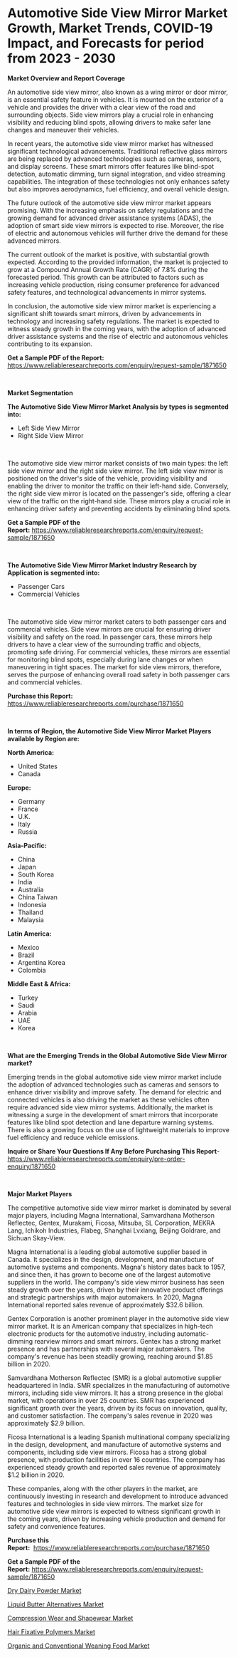 <p><h1>Automotive Side View Mirror Market Growth, Market Trends, COVID-19 Impact, and Forecasts for period from 2023 - 2030</h1></p><p><strong>Market Overview and Report Coverage</strong></p>
<p><p>An automotive side view mirror, also known as a wing mirror or door mirror, is an essential safety feature in vehicles. It is mounted on the exterior of a vehicle and provides the driver with a clear view of the road and surrounding objects. Side view mirrors play a crucial role in enhancing visibility and reducing blind spots, allowing drivers to make safer lane changes and maneuver their vehicles.</p><p>In recent years, the automotive side view mirror market has witnessed significant technological advancements. Traditional reflective glass mirrors are being replaced by advanced technologies such as cameras, sensors, and display screens. These smart mirrors offer features like blind-spot detection, automatic dimming, turn signal integration, and video streaming capabilities. The integration of these technologies not only enhances safety but also improves aerodynamics, fuel efficiency, and overall vehicle design.</p><p>The future outlook of the automotive side view mirror market appears promising. With the increasing emphasis on safety regulations and the growing demand for advanced driver assistance systems (ADAS), the adoption of smart side view mirrors is expected to rise. Moreover, the rise of electric and autonomous vehicles will further drive the demand for these advanced mirrors.</p><p>The current outlook of the market is positive, with substantial growth expected. According to the provided information, the market is projected to grow at a Compound Annual Growth Rate (CAGR) of 7.8% during the forecasted period. This growth can be attributed to factors such as increasing vehicle production, rising consumer preference for advanced safety features, and technological advancements in mirror systems.</p><p>In conclusion, the automotive side view mirror market is experiencing a significant shift towards smart mirrors, driven by advancements in technology and increasing safety regulations. The market is expected to witness steady growth in the coming years, with the adoption of advanced driver assistance systems and the rise of electric and autonomous vehicles contributing to its expansion.</p></p>
<p><strong>Get a Sample PDF of the Report:</strong> <a href="https://www.reliableresearchreports.com/enquiry/request-sample/1871650">https://www.reliableresearchreports.com/enquiry/request-sample/1871650</a></p>
<p>&nbsp;</p>
<p><strong>Market Segmentation</strong></p>
<p><strong>The Automotive Side View Mirror Market Analysis by types is segmented into:</strong></p>
<p><ul><li>Left Side View Mirror</li><li>Right Side View Mirror</li></ul></p>
<p>&nbsp;</p>
<p><p>The automotive side view mirror market consists of two main types: the left side view mirror and the right side view mirror. The left side view mirror is positioned on the driver's side of the vehicle, providing visibility and enabling the driver to monitor the traffic on their left-hand side. Conversely, the right side view mirror is located on the passenger's side, offering a clear view of the traffic on the right-hand side. These mirrors play a crucial role in enhancing driver safety and preventing accidents by eliminating blind spots.</p></p>
<p><strong>Get a Sample PDF of the Report:</strong>&nbsp;<a href="https://www.reliableresearchreports.com/enquiry/request-sample/1871650">https://www.reliableresearchreports.com/enquiry/request-sample/1871650</a></p>
<p>&nbsp;</p>
<p><strong>The Automotive Side View Mirror Market Industry Research by Application is segmented into:</strong></p>
<p><ul><li>Passenger Cars</li><li>Commercial Vehicles</li></ul></p>
<p>&nbsp;</p>
<p><p>The automotive side view mirror market caters to both passenger cars and commercial vehicles. Side view mirrors are crucial for ensuring driver visibility and safety on the road. In passenger cars, these mirrors help drivers to have a clear view of the surrounding traffic and objects, promoting safe driving. For commercial vehicles, these mirrors are essential for monitoring blind spots, especially during lane changes or when maneuvering in tight spaces. The market for side view mirrors, therefore, serves the purpose of enhancing overall road safety in both passenger cars and commercial vehicles.</p></p>
<p><strong>Purchase this Report:</strong>&nbsp; <a href="https://www.reliableresearchreports.com/purchase/1871650">https://www.reliableresearchreports.com/purchase/1871650</a></p>
<p>&nbsp;</p>
<p><strong>In terms of Region, the Automotive Side View Mirror Market Players available by Region are:</strong></p>
<p>
    <p> <strong> North America: </strong>
        <ul>
            <li>United States</li>
            <li>Canada</li>
        </ul>
        </p> 
    <p> <strong> Europe: </strong>
        <ul>
            <li>Germany</li>
            <li>France</li>
            <li>U.K.</li>
            <li>Italy</li>
            <li>Russia</li>
        </ul>
        </p> 
    <p> <strong> Asia-Pacific: </strong>
        <ul>
            <li>China</li>
            <li>Japan</li>
            <li>South Korea</li>
            <li>India</li>
            <li>Australia</li>
            <li>China Taiwan</li>
            <li>Indonesia</li>
            <li>Thailand</li>
            <li>Malaysia</li>
        </ul>
        </p> 
    <p> <strong> Latin America: </strong>
        <ul>
            <li>Mexico</li>
            <li>Brazil</li>
            <li>Argentina Korea</li>
            <li>Colombia</li>
        </ul>
        </p> 
    <p> <strong> Middle East & Africa: </strong>
        <ul>
            <li>Turkey</li>
            <li>Saudi</li>
            <li>Arabia</li>
            <li>UAE</li>
            <li>Korea</li>
        </ul>
    </p>
    </p>
<p>&nbsp;</p>
<p><strong>What are the Emerging Trends in the Global Automotive Side View Mirror market?</strong></p>
<p><p>Emerging trends in the global automotive side view mirror market include the adoption of advanced technologies such as cameras and sensors to enhance driver visibility and improve safety. The demand for electric and connected vehicles is also driving the market as these vehicles often require advanced side view mirror systems. Additionally, the market is witnessing a surge in the development of smart mirrors that incorporate features like blind spot detection and lane departure warning systems. There is also a growing focus on the use of lightweight materials to improve fuel efficiency and reduce vehicle emissions.</p></p>
<p><strong>Inquire or Share Your Questions If Any Before Purchasing This Report</strong>- <a href="https://www.reliableresearchreports.com/enquiry/pre-order-enquiry/1871650">https://www.reliableresearchreports.com/enquiry/pre-order-enquiry/1871650</a></p>
<p>&nbsp;</p>
<p><strong>Major Market Players</strong></p>
<p><p>The competitive automotive side view mirror market is dominated by several major players, including Magna International, Samvardhana Motherson Reflectec, Gentex, Murakami, Ficosa, Mitsuba, SL Corporation, MEKRA Lang, Ichikoh Industries, Flabeg, Shanghai Lvxiang, Beijing Goldrare, and Sichuan Skay-View. </p><p>Magna International is a leading global automotive supplier based in Canada. It specializes in the design, development, and manufacture of automotive systems and components. Magna's history dates back to 1957, and since then, it has grown to become one of the largest automotive suppliers in the world. The company's side view mirror business has seen steady growth over the years, driven by their innovative product offerings and strategic partnerships with major automakers. In 2020, Magna International reported sales revenue of approximately $32.6 billion.</p><p>Gentex Corporation is another prominent player in the automotive side view mirror market. It is an American company that specializes in high-tech electronic products for the automotive industry, including automatic-dimming rearview mirrors and smart mirrors. Gentex has a strong market presence and has partnerships with several major automakers. The company's revenue has been steadily growing, reaching around $1.85 billion in 2020.</p><p>Samvardhana Motherson Reflectec (SMR) is a global automotive supplier headquartered in India. SMR specializes in the manufacturing of automotive mirrors, including side view mirrors. It has a strong presence in the global market, with operations in over 25 countries. SMR has experienced significant growth over the years, driven by its focus on innovation, quality, and customer satisfaction. The company's sales revenue in 2020 was approximately $2.9 billion.</p><p>Ficosa International is a leading Spanish multinational company specializing in the design, development, and manufacture of automotive systems and components, including side view mirrors. Ficosa has a strong global presence, with production facilities in over 16 countries. The company has experienced steady growth and reported sales revenue of approximately $1.2 billion in 2020.</p><p>These companies, along with the other players in the market, are continuously investing in research and development to introduce advanced features and technologies in side view mirrors. The market size for automotive side view mirrors is expected to witness significant growth in the coming years, driven by increasing vehicle production and demand for safety and convenience features.</p></p>
<p><strong>Purchase this Report:</strong>&nbsp;&nbsp;<a href="https://www.reliableresearchreports.com/purchase/1871650">https://www.reliableresearchreports.com/purchase/1871650</a></p>
<p></p>
<p><strong>Get a Sample PDF of the Report:</strong>&nbsp;<a href="https://www.reliableresearchreports.com/enquiry/request-sample/1871650">https://www.reliableresearchreports.com/enquiry/request-sample/1871650</a></p>
<p><p><a href="https://www.linkedin.com/pulse/dry-dairy-powder-market-challenges-opportunities-growth-drivers-hzfgf/">Dry Dairy Powder Market</a></p><p><a href="https://www.linkedin.com/pulse/liquid-butter-alternatives-market-challenges-opportunities-mi9ke/">Liquid Butter Alternatives Market</a></p><p><a href="https://medium.com/@kartik.reportprime/compression-wear-and-shapewear-market-outlook-industry-overview-and-forecast-2023-to-2030-e9cdaddbb062">Compression Wear and Shapewear Market</a></p><p><a href="https://medium.com/@yuvicharp23/hair-fixative-polymers-market-share-evolution-and-market-growth-trends-2023-2030-f7050f1896ab">Hair Fixative Polymers Market</a></p><p><a href="https://www.linkedin.com/pulse/organic-conventional-weaning-food-market-size-growth-forecast-weywe/">Organic and Conventional Weaning Food Market</a></p></p>
